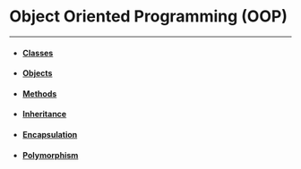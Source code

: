 # Object Oriented Programming (OOP)
---

- #### [Classes](oop/classes.md)
- #### [Objects](oop/objects.md)
- #### [Methods](oop/methods.md)
- #### [Inheritance](oop/inheritance.md)
- #### [Encapsulation](oop/encapsulation.md)
- #### [Polymorphism](oop/polymorphism.md)